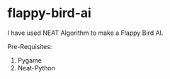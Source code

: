 # flappy-bird-ai

I have used NEAT Algorithm to make a Flappy Bird AI.  


Pre-Requisites:
  1. Pygame
  2. Neat-Python

